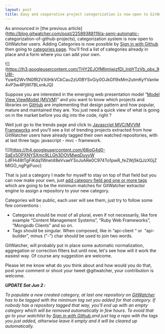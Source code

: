 ```yaml
--- 
layout: post 
title: Easy and cooperative project categorization is now open to GitWatcher users
--- 
```


As announced in [the previous
article](http://blog.gitwatcher.com/post/22589388119/a-semi-automatic-
categorization-of-github-projects), categorization system is now open to
GitWatcher users. Adding Categories is now possible by [Sign in with
Github](http://gitwatcher.com/auth/github) then going to [categories
page](http://gitwatcher.com/categories). You’ll find a list of categories
already in place and a form where you can add your own.


![](https://lh3.googleusercontent.com/THY2EJOfMljmIwjzfDI_InbYTzVb_pbx_9U8I-
Yuw62Wv1N0fR2VXilHkVCkCau2zU0BYSvGiy0OJkGfI9xMm2utmKyYVanlw4vP3w4PjWl7BLxnkJQ)


Suppose you are interested in the emerging web presentation model “[Model View
ViewModel (MVVM)](http://en.wikipedia.org/wiki/Model_View_ViewModel)” and you
want to know which projects and libraries on [GitHub](http://github.com/) are
implementing that design pattern and how popular, mature and maintained they
are. You just need a quick view of what is going on in the market before you
dig into the code, right ?


Well just go to the trends page and click to [Javascript MVC/MVVM
Frameworks](http://gitwatcher.com/trends) and you’ll see a list of trending
projects extracted from how GitWatcher users have already tagged their own
watched repositories, with at last three tags: javascript - mvc - framework.


![](https://lh4.googleusercontent.com/68joG4d0-SaEx5OPXNYSXmc9LLGh3DOVMwqDuyyW
LdFHi48tTgFiKdq1Wnet48eVvaeY3oJsARe0C974To1pwR_feZWj5kQJzXGjZMlGO_ngPgiFuoc)


That is just a category I made for myself to stay on top of that field but you
can now make your own, just [add category field and one or more
tags](http://gitwatcher.com/categories) which are going to be the minimum
matches for GitWatcher extractor engine to assign a repository to your new
category.


Categories will be public, each user will see them, just try to follow some
few conventions :


- Categories should be most of all plural, even if not necessarily, like fore example “Content Management Systems”, “Ruby Web Frameworks”, “Mongodb Clients” and so on.  
- Tags should be singular. When composed, like in “api-client “ or  “api-builder”, minus ("-") char should be used to join two words.   

GitWatcher, will probably put in place some automatic normalization,
aggregation or correction filters but until now, let's see how will it work
the easiest way. Of course any suggestion are welcome.


Please let me know what do you think about and how would you do that, post
your comment or shoot your tweet @gitwatcher, your contribution is welcome.

_**UPDATE Sat Jun 2 :**_

_To populate a new created category, at last one repository on
[GitWatcher](http://gitwatcher.com/) has to be tagged with the minimum tag set
you added for that category. If nobody has a repository tagged that way,
you’ll end up with an empty category which will be removed automatically in
few hours. To evoid that go to your watchlist by [Sign in with Github
](http://gitwatcher.com/auth/github)and just tag a repo with the tags you just
added, otherwise leave it empty and it will be cleared up automatically._

